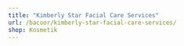 ```yaml
---
title: "Kimberly Star Facial Care Services"
url: /bacoor/kimberly-star-facial-care-services/
shop: Kosmetik
---
```

